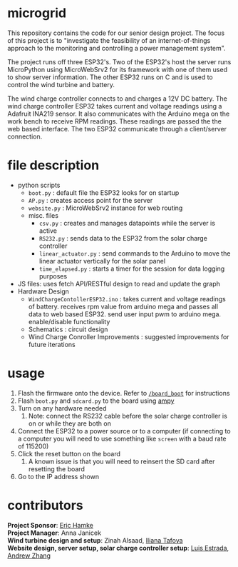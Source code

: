 # microgrid
This repository contains the code for our senior design project. The focus of this project is to "investigate the feasibility of an internet-of-things approach to the monitoring and controlling a power management system".   

The project runs off three ESP32's. Two of the ESP32's host the server runs MicroPython using MicroWebSrv2 for its framework with one of them used to show server information. The other ESP32 runs on C and is used to control the wind turbine and battery. 

The wind charge controller connects to and charges a 12V DC battery. The wind charge controller ESP32 takes current and voltage readings using a Adafruit INA219 sensor. It also communicates with the Arduino mega on the work bench to receive RPM readings. These readings are passed the the web based interface. The two ESP32 communicate through a client/server connection. 

# file description
- python scripts
  - `boot.py` : default file the ESP32 looks for on startup
  - `AP.py` : creates access point for the server
  - `website.py` : MicroWebSrv2 instance for web routing
  - misc. files
    - `csv.py` : creates and manages datapoints while the server is active
    - `RS232.py` : sends data to the ESP32 from the solar charge controller
    - `linear_actuator.py` : send commands to the Arduino to move the linear actuator vertically for the solar panel
    - `time_elapsed.py` : starts a timer for the session for data logging purposes
- JS files: uses fetch API/RESTful design to read and update the graph 
- Hardware Design 
    - `WindChargeContollerESP32.ino` : takes current and voltage readings of battery. receives rpm value from arduino mega and passes all data to web based ESP32. send user input pwm to arduino mega. enable/disable functionality 
    - Schematics : circuit design
    - Wind Charge Conroller Improvements : suggested improvements for future iterations 
# usage
1. Flash the firmware onto the device. Refer to [`/board_boot`](https://github.com/Cutherean/microgrid/tree/main/board_boot) for instructions
2. Flash `boot.py` and `sdcard.py` to the board using [ampy](https://learn.adafruit.com/micropython-basics-load-files-and-run-code/install-ampy)
3. Turn on any hardware needed
    1. Note: connect the RS232 cable before the solar charge controller is on or while they are both on
4. Connect the ESP32 to a power source or to a computer (if connecting to a computer you will need to use something like `screen` with a baud rate of 115200)
5. Click the reset button on the board
    1. A known issue is that you will need to reinsert the SD card after resetting the board
6. Go to the IP address shown

# contributors
**Project Sponsor**: [Eric Hamke](https://github.com/ehamke)  
**Project Manager**: Anna Janicek  
**Wind turbine design and setup**: Zinah Alsaad, [Iliana Tafoya](https://github.com/ilianatafoya)  
**Website design, server setup, solar charge controller setup**: [Luis Estrada](https://github.com/DragonPenguin), [Andrew Zhang](https://github.com/Cutherean)
